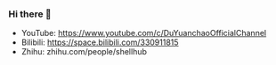 ### Hi there 👋
* YouTube: https://www.youtube.com/c/DuYuanchaoOfficialChannel
* Bilibili: https://space.bilibili.com/330911815
* Zhihu: zhihu.com/people/shellhub
